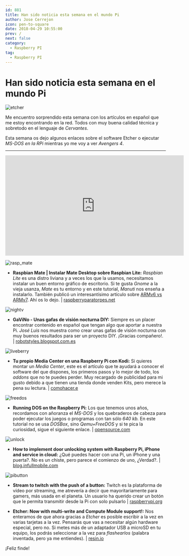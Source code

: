```yaml
---
id: 881
title: Han sido noticia esta semana en el mundo Pi
author: Jose Cerrejon
icon: pen-to-square
date: 2018-04-29 10:55:00
prev: /
next: false
category:
  - Raspberry PI
tag:
  - Raspberry PI
---
```


# Han sido noticia esta semana en el mundo Pi

![etcher](/images/2018/04/etcher.png)

Me encuentro sorprendido esta semana con los artículos en español que me estoy encontrando en la red. Todos con muy buena calidad técnica y sobretodo en el lenguaje de *Cervantes*.

Esta semana os dejo algunos enlaces sobre el software Etcher o ejecutar *MS-DOS en la RPi* mientras yo me voy a ver *Avengers 4*.

- - -
<iframe width="560" height="315" src="https://www.youtube.com/embed/F_SVE7ZH-Hw" frameborder="0" allow="autoplay; encrypted-media" allowfullscreen></iframe>

![rasp_mate](/images/2018/04/rasp_mate.png)

* **Raspbian Mate | Instalar Mate Desktop sobre Raspbian Lite:** *Raspbian Lite* es una distro liviana y a veces los que la usamos, necesitamos instalar un buen entorno gráfico de escritorio. Si te gusta *Gnome* a la vieja usanza, *Mate* es tu entorno y en este tutorial, *Manuti* nos enseña a instalarlo. También publicó un interesantísimo artículo sobre [ARMv6 vs ARMv7](https://raspberryparatorpes.net/hardware/armv6-vs-armv7/). Ahí os lo dejo. | [raspberryparatorpes.net](https://raspberryparatorpes.net/raspbian-2/raspbian-mate-instalar-mate-desktop-sobre-raspbian-lite/)

![nightv](/images/2018/04/nightv.png)

* **GaViNo - Unas gafas de visión nocturna DIY:** Siempre es un placer encontrar contenido en español que tengan algo que aportar a nuestra Pi. *José Luis* nos muestra como crear unas gafas de visión nocturna con muy buenos resultados para ser un proyecto DIY. ¡Gracias compañero!. | [robotstyles.blogspot.com.es](https://robotstyles.blogspot.com.es/2018/04/gavino-unas-gafas-de-vision-nocturna-diy_19.html)

![liveberry](/images/2018/04/liveberry.png)

* **Tu propio Media Center en una Raspberry Pi con Kodi:** Si quieres montar un *Media Center*, este es el artículo que te ayudará a conocer el software del que dispones, los primeros pasos y lo mejor de todo, los *addons* que no te puedes perder. Muy recargado de publicidad para mi gusto debido a que tienen una tienda donde venden Kits, pero merece la pena su lectura. | [comohacer.e](https://comohacer.eu/media-center-raspberry-pi-kodi/)

![freedos](/images/2018/04/freedos.png)

* **Running DOS on the Raspberry Pi:** Los que tenemos unos años, recordamos con añoranza el *MS-DOS* y los quebraderos de cabeza para poder ejecutar los juegos o programas con tan sólo *640 kb.* En este tutorial no se usa *DOSBox*, sino *Qemu+FreeDOS* y si te pica la curiosidad, sigue el siguiente enlace. | [opensource.com](https://opensource.com/article/18/3/can-you-run-dos-raspberry-pi?sc_cid=70160000001273HAAQ)

![unlock](/images/2018/04/unlock.png)

* **How to implement door unlocking system with Raspberry Pi, iPhone and service in cloud:** ¿Qué puedes hacer con una Pi, un iPhone y una puerta?. No es un chiste, pero parece el comienzo de uno, ¿Verdad?. | [blog.infullmobile.com](https://blog.infullmobile.com/how-to-implement-door-unlocking-system-with-raspberry-pi-iphone-and-service-in-cloud-3f55b76d700a)

![pibutton](/images/2018/04/pibutton.png)

* **Stream to twitch with the push of a button:** Twitch es la plataforma de vídeo por streaming, me atrevería a decir que mayoritariamente para gamers, más usada en el planeta. Un usuario ha querido crear un botón que le permita transmitir desde la Pi con solo pulsarlo | [raspberrypi.org](https://www.raspberrypi.org/blog/tinkernut-twitch-streaming/)

* **Etcher: Now with multi-write and Compute Module support!:** Nos enteramos de que ahora gracias a *Etcher* es posible escribir a la vez en varias tarjetas a la vez. Pensarás que vas a necesitar algún hardware especial, pero no. Si metes más de un adaptador USB a microSD en tu equipo, los podrás seleccionar a la vez para *flashearlos* (palabra inventada, pero ya me entiendes). | [resin.io](https://resin.io/blog/etcher-now-with-multi-write-and-compute-module-support/)





¡Feliz finde!